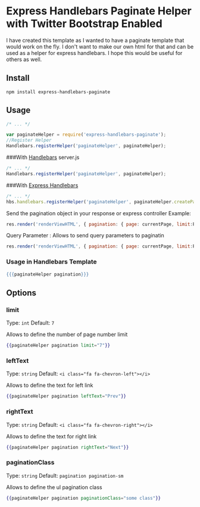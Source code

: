 # Express Handlebars Paginate Helper with Twitter Bootstrap Enabled
I have created this template as I wanted to have a paginate template that would work on the fly. I don't want to make our own html for that and can be used as a helper for express handlebars. I hope this would be useful for others as well.
## Install

    npm install express-handlebars-paginate

## Usage

```javascript
/* ... */

var paginateHelper = require('express-handlebars-paginate');
//Register Helper
Handlebars.registerHelper('paginateHelper', paginateHelper);
```

###With [Handlebars][]
server.js

```javascript
/* ... */
Handlebars.registerHelper('paginateHelper', paginateHelper);
```

###With [Express Handlebars][]
```javascript
/* ... */
hbs.handlebars.registerHelper('paginateHelper', paginateHelper.createPagination);
```

Send the pagination object in your response or express controller
Example:
```javascript
res.render('renderViewHTML', { pagination: { page: currentPage, limit:PageLimit,totalRows: TotalNoOfROWS }});
```

Query Parameter : Allows to send query parameters to paginatin

```javascript
res.render('renderViewHTML', { pagination: { page: currentPage, limit:PageLimit,totalRows: TotalNoOfROWS, queryParams: object }});
```

 ### Usage in Handlebars Template
```handlebars
{{{paginateHelper pagination}}}
```

[Express Handlebars]: https://github.com/ericf/express-handlebars
[Handlebars]: https://github.com/wycats/handlebars.js

## Options

### limit
Type: `int`
Default: `7`

Allows to define the number of page number limit

```handlebars
{{paginateHelper pagination limit="7"}}
```

### leftText
Type: `string`
Default: `<i class="fa fa-chevron-left"></i>`

Allows to define the text for left link

```handlebars
{{paginateHelper pagination leftText="Prev"}}
```

### rightText
Type: `string`
Default: `<i class="fa fa-chevron-right"></i>`

Allows to define the text for right link

```handlebars
{{paginateHelper pagination rightText="Next"}}
```

### paginationClass
Type: `string`
Default: `pagination pagination-sm`

Allows to define the ul pagination class

```handlebars
{{paginateHelper pagination paginationClass="some class"}}
```

